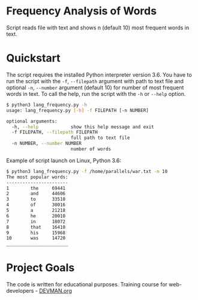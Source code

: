 # Frequency Analysis of Words

Script reads file with text and shows n (default 10) most frequent words in text.

# Quickstart

The script requires the installed Python interpreter version 3.6.
You have to run the script with the `-f`, `--filepath` argument with path to text file and optional `-n`, `--number` argument (default 10) for number of most frequent words in text.
To call the help, run the script with the `-h` or `--help` option.

```bash
$ python3 lang_frequency.py -h
usage: lang_frequency.py [-h] -f FILEPATH [-n NUMBER]

optional arguments:
  -h, --help            show this help message and exit
  -f FILEPATH, --filepath FILEPATH
                        full path to text file
  -n NUMBER, --number NUMBER
                        number of words
```
Example of script launch on Linux, Python 3.6:

```bash
$ python3 lang_frequency.py -f /home/parallels/war.txt -n 10
The most popular words:
-----------------------
1        the     69441
2        and     44606
3        to      33510
4        of      30016
5        a       21218
6        he      20010
7        in      18072
8        that    16410
9        his     15968
10       was     14720
_______________________
```

# Project Goals

The code is written for educational purposes. Training course for web-developers - [DEVMAN.org](https://devman.org)
